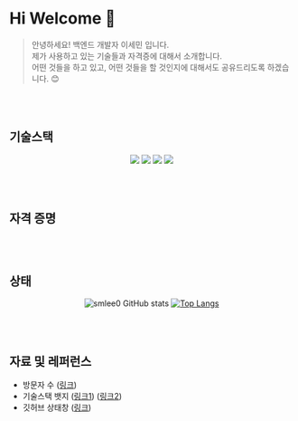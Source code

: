 
# Hi Welcome 👋

> 안녕하세요! 백엔드 개발자 이세민 입니다.<br/>
> 제가 사용하고 있는 기술들과 자격증에 대해서 소개합니다.<br/>
> 어떤 것들을 하고 있고, 어떤 것들을 할 것인지에 대해서도 공유드리도록 하겠습니다. 😊
  
  
<br/><br/>
## 기술스택
<div align="center">
  <img src="https://img.shields.io/badge/java-%23007396.svg?&style=for-the-badge&logo=java&logoColor=white" />
  <img src="https://img.shields.io/badge/spring-%236DB33F.svg?&style=for-the-badge&logo=spring&logoColor=white" />
  <img src="https://img.shields.io/badge/javascript-%23F7DF1E.svg?&style=for-the-badge&logo=javascript&logoColor=black" />
  <img src="https://img.shields.io/badge/amazon-%23FF9900.svg?&style=for-the-badge&logo=amazon&logoColor=black" />
</div>
  
  
<br/><br/>
## 자격 증명
<div align="center">
</div>
<!--
<div data-iframe-width="150" data-iframe-height="270" data-share-badge-id="dfdc88f1-a51a-4cef-9aca-b531891f28c0" data-share-badge-host="https://www.credly.com"></div><script type="text/javascript" async src="//cdn.credly.com/assets/utilities/embed.js"></script>
-->


<br/><br/>
## 상태
<div align="center">
  
  ![smlee0 GitHub stats](https://github-readme-stats.vercel.app/api?username=smlee0&show_icons=true&theme=radical)
  [![Top Langs](https://github-readme-stats.vercel.app/api/top-langs/?username=smlee0&layout=compact)](https://github.com/smlee0/github-readme-stats)

</div>


<br/><br/>
## 자료 및 레퍼런스
- 방문자 수 ([링크](https://github.com/anuraghazra/github-readme-stats))
- 기술스택 뱃지 ([링크1](https://simpleicons.org/)) ([링크2](https://github.com/danmadeira/simple-icon-badges))
- 깃허브 상태창 ([링크](https://github.com/anuraghazra/github-readme-stats))








<!--
**smlee0/smlee0** is a ✨ _special_ ✨ repository because its `README.md` (this file) appears on your GitHub profile.

Here are some ideas to get you started:

- 🔭 I’m currently working on ...
- 🌱 I’m currently learning ...
- 👯 I’m looking to collaborate on ...
- 🤔 I’m looking for help with ...
- 💬 Ask me about ...
- 📫 How to reach me: ...
- 😄 Pronouns: ...
- ⚡ Fun fact: ...
-->
